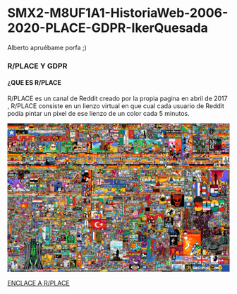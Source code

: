 # SMX2-M8UF1A1-HistoriaWeb-2006-2020-PLACE-GDPR-IkerQuesada
Alberto apruébame porfa ;)

### R/PLACE Y GDPR 

#### ¿QUE ES R/PLACE 

R/PLACE es un canal de Reddit creado por la propia pagina en abril de 2017 , R/PLACE consiste en un lienzo virtual en que cual cada usuario de Reddit podía pintar un pixel de ese lienzo de un color cada 5 minutos. 

![RPLACE2023](https://github.com/ikerqume/SMX2-M8UF1A1-HistoriaWeb-2006-2020-PLACE-GDPR-IkerQuesada/blob/main/RPLACE2023.png)

[ENCLACE A R/PLACE](https://www.reddit.com/r/place/ "R/PLACE")








